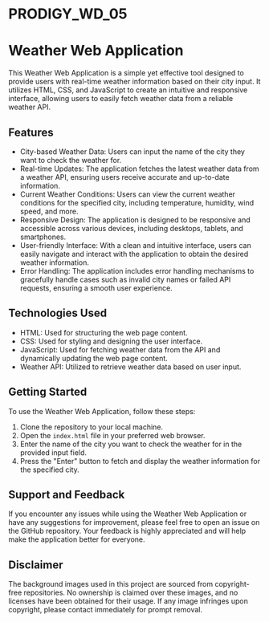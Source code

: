 # PRODIGY_WD_05

# Weather Web Application

This Weather Web Application is a simple yet effective tool designed to provide users with real-time weather information based on their city input. It utilizes HTML, CSS, and JavaScript to create an intuitive and responsive interface, allowing users to easily fetch weather data from a reliable weather API.

## Features
- City-based Weather Data: Users can input the name of the city they want to check the weather for.
- Real-time Updates: The application fetches the latest weather data from a weather API, ensuring users receive accurate and up-to-date information.
- Current Weather Conditions: Users can view the current weather conditions for the specified city, including temperature, humidity, wind speed, and more.
- Responsive Design: The application is designed to be responsive and accessible across various devices, including desktops, tablets, and smartphones.
- User-friendly Interface: With a clean and intuitive interface, users can easily navigate and interact with the application to obtain the desired weather information.
- Error Handling: The application includes error handling mechanisms to gracefully handle cases such as invalid city names or failed API requests, ensuring a smooth user experience.

## Technologies Used
- HTML: Used for structuring the web page content.
- CSS: Used for styling and designing the user interface.
- JavaScript: Used for fetching weather data from the API and dynamically updating the web page content.
- Weather API: Utilized to retrieve weather data based on user input.

## Getting Started
To use the Weather Web Application, follow these steps:
1. Clone the repository to your local machine.
2. Open the `index.html` file in your preferred web browser.
3. Enter the name of the city you want to check the weather for in the provided input field.
4. Press the "Enter" button to fetch and display the weather information for the specified city.

## Support and Feedback
If you encounter any issues while using the Weather Web Application or have any suggestions for improvement, please feel free to open an issue on the GitHub repository. Your feedback is highly appreciated and will help make the application better for everyone.

## Disclaimer
The background images used in this project are sourced from copyright-free repositories. No ownership is claimed over these images, and no licenses have been obtained for their usage. If any image infringes upon copyright, please contact immediately for prompt removal.
